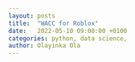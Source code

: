 ```yaml
---
layout: posts
title:  "WACC for Roblox"
date:   2022-05-10 09:00:00 +0100
categories: python, data science,
author: Olayinka Ola
---
```


[Github Repo]: https://github.com/hightowerr/Investing/tree/main/WACC
